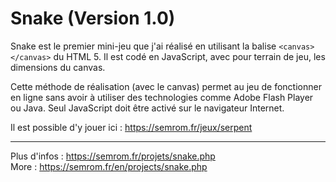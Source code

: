 # Snake (Version 1.0)
Snake est le premier mini-jeu que j'ai réalisé en utilisant la balise `<canvas></canvas>` du HTML 5. Il est codé en JavaScript, avec pour terrain de jeu, les dimensions du canvas.    

Cette méthode de réalisation (avec le canvas) permet au jeu de fonctionner en ligne sans avoir à utiliser des technologies comme Adobe Flash Player ou Java. Seul JavaScript doit être activé sur le navigateur Internet.   

Il est possible d'y jouer ici : https://semrom.fr/jeux/serpent

-----------------------
Plus d'infos : https://semrom.fr/projets/snake.php    
More : https://semrom.fr/en/projects/snake.php
